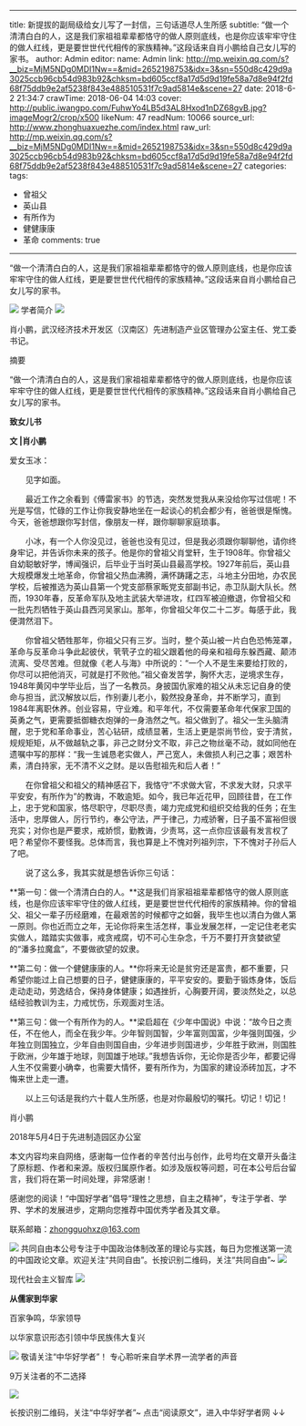 
---
title: 新提拔的副局级给女儿写了一封信，三句话道尽人生所感
subtitle: “做一个清清白白的人，这是我们家祖祖辈辈都恪守的做人原则底线，也是你应该牢牢守住的做人红线，更是要世世代代相传的家族精神。”这段话来自肖小鹏给自己女儿写的家书。
author: Admin
editor:
  name: Admin
  link: http://mp.weixin.qq.com/s?__biz=MjM5NDg0MDI1Nw==&mid=2652198753&idx=3&sn=550d8c429d9a3025ccb96cb54d983b92&chksm=bd605ccf8a17d5d9d19fe58a7d8e94f2fd68f75ddb9e2af5238f843e488510531f7c9ad5814e&scene=27
date: 2018-6-2 21:34:7
crawTime: 2018-06-04 14:03
cover: http://public.iwangpo.com/FuhwYo4LB5d3AL8Hxod1nDZ68gvB.jpg?imageMogr2/crop/x500
likeNum: 47
readNum: 10066
source_url: http://www.zhonghuaxuezhe.com/index.html
raw_url: http://mp.weixin.qq.com/s?__biz=MjM5NDg0MDI1Nw==&mid=2652198753&idx=3&sn=550d8c429d9a3025ccb96cb54d983b92&chksm=bd605ccf8a17d5d9d19fe58a7d8e94f2fd68f75ddb9e2af5238f843e488510531f7c9ad5814e&scene=27
categories: 
tags: 
  - 曾祖父
  - 英山县
  - 有所作为
  - 健健康康
  - 革命
comments: true
---
“做一个清清白白的人，这是我们家祖祖辈辈都恪守的做人原则底线，也是你应该牢牢守住的做人红线，更是要世世代代相传的家族精神。”这段话来自肖小鹏给自己女儿写的家书。
<!--more-->
![](http://public.iwangpo.com/FudmCe9IALS25d-8xnUvqzWSXTOV.jpg?imageView2/2/w/600)
学者简介
![](http://public.iwangpo.com/FugPRgl8tFHbwQw3pJUlGOUNQL-c.jpg?imageView2/2/w/600)

肖小鹏，武汉经济技术开发区（汉南区）先进制造产业区管理办公室主任、党工委书记。

摘要

“做一个清清白白的人，这是我们家祖祖辈辈都恪守的做人原则底线，也是你应该牢牢守住的做人红线，更是要世世代代相传的家族精神。”这段话来自肖小鹏给自己女儿写的家书。

****致女儿书****

**文 |肖小鹏**

爱女玉冰：   

　　见字如面。

　　最近工作之余看到《傅雷家书》的节选，突然发觉我从来没给你写过信呢！不光是写信，忙碌的工作让你我安静地坐在一起谈心的机会都少有，爸爸很是惭愧。今天，爸爸想跟你写封信，像朋友一样，跟你聊聊家庭琐事。

　　小冰，有一个人你没见过，爸爸也没有见过，但是我必须跟你聊聊他，请你终身牢记，并告诉你未来的孩子。他是你的曾祖父肖堂轩，生于1908年。你曾祖父自幼聪敏好学，博闻强识，后毕业于当时英山县最高学校。1927年前后，英山县大规模爆发土地革命，你曾祖父热血沸腾，满怀踌躇之志，斗地主分田地，办农民学校，后被推选为英山县第一个党支部蔡家畈党支部副书记，赤卫队副大队长。然而，1930年春，反革命军队及地主武装大举进攻，红四军被迫撤退，你曾祖父和一批先烈牺牲于英山县西河吴家山。那年，你曾祖父年仅二十二岁。每感于此，我便潸然泪下。

　　你曾祖父牺牲那年，你祖父只有三岁。当时，整个英山被一片白色恐怖笼罩，革命与反革命斗争此起彼伏，茕茕孑立的祖父跟着他的母亲和祖母东躲西藏、颠沛流离、受尽苦难。但就像《老人与海》中所说的：“一个人不是生来要给打败的，你尽可以把他消灭，可就是打不败他。”祖父奋发苦学，胸怀大志，逆境求生存，1948年黄冈中学毕业后，当了一名教员。身披国仇家难的祖父从未忘记自身的使命与担当，武汉解放以后，作别妻儿老小，毅然投身革命，并不断学习，直到1984年离职休养。创业容易，守业难。和平年代，不仅需要革命年代保家卫国的英勇之气，更需要抵御糖衣炮弹的一身浩然之气。祖父做到了。祖父一生头脑清醒，忠于党和革命事业，苦心钻研，成绩显著，生活上更是崇尚节俭，安于清贫，规规矩矩，从不做越轨之事，非己之财分文不取，非己之物丝毫不动，就如同他在遗嘱中写的那样：“我一生诚恳老实做人，严己宽人，未做损人利己之事；艰苦朴素，清白持家，无不清不义之财。是以告慰祖先和后人者！”

　　在你曾祖父和祖父的精神感召下，我恪守“不求做大官，不求发大财，只求平平安安，有所作为”的教诲，不敢逾矩。如今，我已年近花甲，回顾往昔，在工作上，忠于党和国家，恪尽职守，尽职尽责，竭力完成党和组织交给我的任务；在生活中，忠厚做人，厉行节约，奉公守法，严于律己，力戒骄奢，日子虽不富裕但很充实；对你也是严要求，戒娇惯，勤教诲，少责骂，这一点你应该最有发言权了吧？希望你不要怪我。总体而言，我也算是上不愧对列祖列宗，下不愧对子孙后人了吧。

　　说了这么多，我其实就是想告诉你三句话：

**第一句：做一个清清白白的人。**这是我们肖家祖祖辈辈都恪守的做人原则底线，也是你应该牢牢守住的做人红线，更是要世世代代相传的家族精神。你的曾祖父、祖父一辈子历经磨难，在最艰苦的时候都守之如磐，我毕生也以清白为做人第一原则。你也近而立之年，无论你将来生活怎样，事业发展怎样，一定记住老老实实做人，踏踏实实做事，戒贪戒腐，切不可心生杂念，千万不要打开贪婪欲望的“潘多拉魔盒”，不要做欲望的奴隶。

**第二句：做一个健健康康的人。**你将来无论是贫穷还是富贵，都不重要，只希望你能过上自己想要的日子，健健康康的，平平安安的。要勤于锻炼身体，饭后走动走动，劳逸结合，保持身体健康；如遇挫折，心胸要开阔，要淡然处之，以总结经验教训为主，力戒忧伤，乐观面对生活。

**第三句：做一个有所作为的人。**梁启超在《少年中国说》中说：“故今日之责任，不在他人，而全在我少年。少年智则国智，少年富则国富，少年强则国强，少年独立则国独立，少年自由则国自由，少年进步则国进步，少年胜于欧洲，则国胜于欧洲，少年雄于地球，则国雄于地球。”我想告诉你，无论你是否少年，都要记得人生不仅需要小确幸，也需要大情怀，要有所作为，为国家的建设添砖加瓦，才不悔来世上走一遭。

　　以上三句话是我约六十载人生所感，也是对你最殷切的嘱托。切记！切记！

肖小鹏

2018年5月4日于先进制造园区办公室

本文内容均来自网络，感谢每一位作者的辛苦付出与创作，此号均在文章开头备注了原标题、作者和来源。版权归属原作者。如涉及版权等问题，可在本公号后台留言，我们将在第一时间处理，非常感谢！

感谢您的阅读！“中国好学者”倡导“理性之思想，自主之精神”，专注于学者、学界、学术的发展进步，定期向您推荐中国优秀学者及其文章。

联系邮箱：zhongguohxz@163.com

![](http://public.iwangpo.com/FpQqfyBK_jxEbrlAti1Fx6v5CXI6.jpg?imageView2/2/w/600)
共同自由本公号专注于中国政治体制改革的理论与实践，每日为您推送第一流的中国政论文章。欢迎关注“共同自由”。长按识别二维码，关注“共同自由”~
![](http://public.iwangpo.com/FsotZJ2f81WxoWAZ-aohjVacwyPC.jpg?imageView2/2/w/600)

现代社会主义智库
![](http://public.iwangpo.com/FsotZJ2f81WxoWAZ-aohjVacwyPC.jpg?imageView2/2/w/600)

**从儒家到华家**

百家争鸣，华家领导

以华家意识形态引领中华民族伟大复兴

![](http://public.iwangpo.com/Fr8HAdzQxY-8x-YPqCITfzy4j5xu.jpg?imageView2/2/w/600)
敬请关注“中华好学者”！
专心聆听来自学术界一流学者的声音

9万关注者的不二选择

![](http://public.iwangpo.com/FqIqwwpm9ZIdkMLse7Q7Qal8IGed.jpg?imageView2/2/w/600)

长按识别二维码，关注“中华好学者”~
点击“阅读原文”，进入中华好学者网
↓↓
